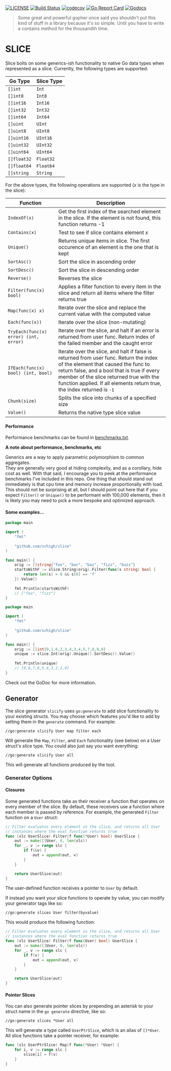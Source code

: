 [![LICENSE](https://img.shields.io/badge/license-MIT-orange.svg)](LICENSE)
[![Build Status](https://travis-ci.com/schigh/slice.svg?branch=master)](https://travis-ci.com/schigh/slice)
[![codecov](https://codecov.io/gh/schigh/slice/branch/master/graph/badge.svg)](https://codecov.io/gh/schigh/slice)
[![Go Report Card](https://goreportcard.com/badge/github.com/schigh/slice)](https://goreportcard.com/report/github.com/schigh/slice)
[![Godocs](https://img.shields.io/badge/go.dev-docs-blue.svg?logo=go)](https://pkg.go.dev/github.com/schigh/slice)

> Some great and powerful gopher once said you shouldn't put this kind of stuff in a library because it's so simple.  Until you have to write a contains method for the thousandth time.

# SLICE

Slice bolts on some generics-ish functionality to native Go data types when represented as a slice.
Currently, the following types are supported:

|     Go Type   |   Slice Type   |
| ------------- | -------------- |
| `[]int`       | `Int`          |
| `[]int8`      | `Int8`         |
| `[]int16`     | `Int16`        |
| `[]int32`     | `Int32`        |
| `[]int64`     | `Int64`        |
| `[]uint`      | `UInt`         |
| `[]uint8`     | `UInt8`        |
| `[]uint16`    | `UInt16`       |
| `[]uint32`    | `UInt32`       |
| `[]uint64`    | `UInt64`       |
| `[]float32`   | `Float32`      |
| `[]float64`   | `Float64`      |
| `[]string`    | `String`       |

For the above types, the following operations are supported (_x_ is the type in the slice):

| Function               | Description                                                  |
| ---------------------- | ------------------------------------------------------------ |
| `IndexOf(x)`           | Get the first index of the searched element in the slice.  If the element is not found, this function returns -1 |
| `Contains(x)`          | Test to see if slice contains element _x_                    |
| `Unique()`               | Returns unique items in slice.  The first occurence of an element is the one that is kept |
| `SortAsc()`              | Sort the slice in ascending order                            |
| `SortDesc()`             | Sort the slice in descending order                           |
| `Reverse()`              | Reverses the slice                                           |
| `Filter(func(x) bool)` | Applies a filter function to every item in the slice and return all items where the filter returns true |
| `Map(func(x) x)`	| Iterate over the slice and replace the current value with the computed value |
| `Each(func(x))`  | Iterate over the slice (non-mutating) |
| `TryEach(func(x) error) (int, error)` | Iterate over the slice, and halt if an error is returned from user func.  Return index of the failed member and the caught error |
| `IfEach(func(x) bool) (int, bool)` | Iterate over the slice, and halt if false is returned from user func.  Return the index of the element that caused the func to return false, and a bool that is true if every member of the slice returned true with the function applied.  If all elements return true, the index returned is `-1` |
| `Chunk(size)` | Splits the slice into chunks of a specified size |
| `Value()` | Returns the native type slice value |

#### Performance

Performance benchmarks can be found in [benchmarks.txt](./_data/benchmark.txt).

**A note about performance, benchmarks, etc**

Generics are a way to apply parametric polymorphism to common aggregates.  
They are generally very good at hiding complexity, and as a corollary, hide 
cost as well.  With that said, I encourage you to peek at the performance 
benchmarks I've included in this repo.  One thing that should stand out 
immediately is that cpu time and memory increase proportionally with load.  
This should not be surprising at all, but I should point out here that if you 
expect `Filter()` or `Unique()` to be performant with 100,000 elements, then it is 
likely you may need to pick a more bespoke and optimized approach.



#### Some examples...
```go
package main

import (
	"fmt"
	
	"github.com/schigh/slice"
)

func main() {
	orig := []string{"foo", "bar", "baz", "fizz", "buzz"}
	startsWithF := slice.String(orig).Filter(func(s string) bool {
		return len(s) > 0 && s[0] == 'f'
	}).Value()
	
	fmt.Println(startsWithF)
	// ["foo", "fizz"]
}
```
```go
package main

import (
	"fmt"
	
	"github.com/schigh/slice"
)

func main() {
	orig := []int{9,1,6,2,3,4,3,4,5,7,8,9,0}
	unique := slice.Int(orig).Unique().SortDesc().Value()
	
	fmt.Println(unique)
	// [9,8,7,6,5,4,3,2,1,0]
}
```

Check out the GoDoc for more information.

##  Generator

The slice generator `slicify` uses `go:generate` to add slice functionality to your existing structs. You may choose which features you'd like to add by setting them in the `generate` command.  For example:

```
//go:generate slicify User map filter each
```

Will generate the `Map`, `Filter`, and `Each` functionality (see below) on a User struct's slice type.  You could also just say you want everything:

```
//go:generate slicify User all
```

This will generate all functions produced by the tool.

### Generator Options

#### Closures
Some generated functions take as their receiver a function that operates on every member of the slice.  By default, these receivers use a function where each member is passed by reference.  For example, the generated `Filter` function on a `User` struct:

```go
// Filter evaluates every element in the slice, and returns all User 
// instances where the eval function returns true
func (slc UserSlice) Filter(f func(*User) bool) UserSlice {
	out := make([]User, 0, len(slc))
	for _, v := range slc {
		if f(&v) {
			out = append(out, v)
		}
	}

	return UserSlice(out)
}
```

The user-defined function receives a pointer to `User` by default.

If instead you want your slice functions to operate by value, you can modify your generator tags like so:

```
//go:generate slices User filter(byvalue)
```

This would produce the following function:

```go
// Filter evaluates every element in the slice, and returns all User 
// instances where the eval function returns true
func (slc UserSlice) Filter(f func(User) bool) UserSlice {
	out := make([]User, 0, len(slc))
	for _, v := range slc {
		if f(v) {
			out = append(out, v)
		}
	}

	return UserSlice(out)
}
```

#### Pointer Slices
You can also generate pointer slices by prepending an asterisk to your struct name in the `go generate` directive, like so:

```
//go:generate slices *User all
```

This will generate a type called `UserPtrSlice`, which is an alias of `[]*User`.  All slice functions take a pointer receiver, for example:

```go
func (slc UserPtrSlice) Map(f func(*User) *User) {
	for i, v := range slc {
		slice[i] = f(v)
	}
}
```

